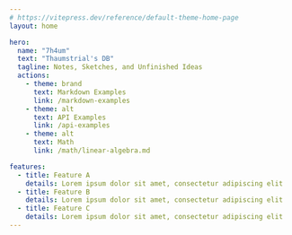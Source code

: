 ```yaml
---
# https://vitepress.dev/reference/default-theme-home-page
layout: home

hero:
  name: "7h4um"
  text: "Thaumstrial's DB"
  tagline: Notes, Sketches, and Unfinished Ideas
  actions:
    - theme: brand
      text: Markdown Examples
      link: /markdown-examples
    - theme: alt
      text: API Examples
      link: /api-examples
    - theme: alt
      text: Math
      link: /math/linear-algebra.md

features:
  - title: Feature A
    details: Lorem ipsum dolor sit amet, consectetur adipiscing elit
  - title: Feature B
    details: Lorem ipsum dolor sit amet, consectetur adipiscing elit
  - title: Feature C
    details: Lorem ipsum dolor sit amet, consectetur adipiscing elit
---
```


